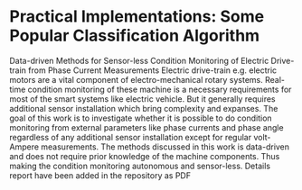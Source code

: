 # Practical Implementations: Some Popular Classification Algorithm 
Data-driven Methods for Sensor-less Condition Monitoring of Electric Drive-train from Phase Current Measurements
Electric drive-train e.g. electric motors are a vital component of electro-mechanical rotary systems. Real-time condition monitoring of these machine is a necessary requirements for most of the smart systems like electric vehicle. 
But it generally requires additional sensor installation which bring complexity and expanses. The goal of this work is to investigate whether it
is possible to do condition monitoring from external parameters
like phase currents and phase angle regardless of any additional
sensor installation except for regular volt-Ampere measurements.
The methods discussed in this work is data-driven and does
not require prior knowledge of the machine components. Thus
making the condition monitoring autonomous and sensor-less.
Details report have been added in the repository as PDF
